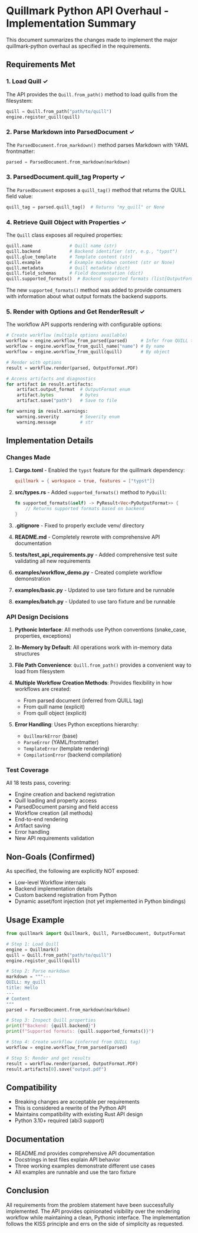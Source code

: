 # Quillmark Python API Overhaul - Implementation Summary

This document summarizes the changes made to implement the major quillmark-python overhaul as specified in the requirements.

## Requirements Met

### 1. Load Quill ✓
The API provides the `Quill.from_path()` method to load quills from the filesystem:

```python
quill = Quill.from_path("path/to/quill")
engine.register_quill(quill)
```

### 2. Parse Markdown into ParsedDocument ✓
The `ParsedDocument.from_markdown()` method parses Markdown with YAML frontmatter:

```python
parsed = ParsedDocument.from_markdown(markdown)
```

### 3. ParsedDocument.quill_tag Property ✓
The `ParsedDocument` exposes a `quill_tag()` method that returns the QUILL field value:

```python
quill_tag = parsed.quill_tag()  # Returns "my_quill" or None
```

### 4. Retrieve Quill Object with Properties ✓
The `Quill` class exposes all required properties:

```python
quill.name              # Quill name (str)
quill.backend           # Backend identifier (str, e.g., "typst")
quill.glue_template     # Template content (str)
quill.example           # Example markdown content (str or None)
quill.metadata          # Quill metadata (dict)
quill.field_schemas     # Field documentation (dict)
quill.supported_formats()  # Backend supported formats (list[OutputFormat])
```

The new `supported_formats()` method was added to provide consumers with information about what output formats the backend supports.

### 5. Render with Options and Get RenderResult ✓
The workflow API supports rendering with configurable options:

```python
# Create workflow (multiple options available)
workflow = engine.workflow_from_parsed(parsed)     # Infer from QUILL tag
workflow = engine.workflow_from_quill_name("name") # By name
workflow = engine.workflow_from_quill(quill)       # By object

# Render with options
result = workflow.render(parsed, OutputFormat.PDF)

# Access artifacts and diagnostics
for artifact in result.artifacts:
    artifact.output_format  # OutputFormat enum
    artifact.bytes          # bytes
    artifact.save("path")   # Save to file

for warning in result.warnings:
    warning.severity        # Severity enum
    warning.message         # str
```

## Implementation Details

### Changes Made

1. **Cargo.toml** - Enabled the `typst` feature for the quillmark dependency:
   ```toml
   quillmark = { workspace = true, features = ["typst"]}
   ```

2. **src/types.rs** - Added `supported_formats()` method to `PyQuill`:
   ```rust
   fn supported_formats(&self) -> PyResult<Vec<PyOutputFormat>> {
       // Returns supported formats based on backend
   }
   ```

3. **.gitignore** - Fixed to properly exclude venv/ directory

4. **README.md** - Completely rewrote with comprehensive API documentation

5. **tests/test_api_requirements.py** - Added comprehensive test suite validating all new requirements

6. **examples/workflow_demo.py** - Created complete workflow demonstration

7. **examples/basic.py** - Updated to use taro fixture and be runnable

8. **examples/batch.py** - Updated to use taro fixture and be runnable

### API Design Decisions

1. **Pythonic Interface**: All methods use Python conventions (snake_case, properties, exceptions)

2. **In-Memory by Default**: All operations work with in-memory data structures

3. **File Path Convenience**: `Quill.from_path()` provides a convenient way to load from filesystem

4. **Multiple Workflow Creation Methods**: Provides flexibility in how workflows are created:
   - From parsed document (inferred from QUILL tag)
   - From quill name (explicit)
   - From quill object (explicit)

5. **Error Handling**: Uses Python exceptions hierarchy:
   - `QuillmarkError` (base)
   - `ParseError` (YAML/frontmatter)
   - `TemplateError` (template rendering)
   - `CompilationError` (backend compilation)

### Test Coverage

All 18 tests pass, covering:
- Engine creation and backend registration
- Quill loading and property access
- ParsedDocument parsing and field access
- Workflow creation (all methods)
- End-to-end rendering
- Artifact saving
- Error handling
- New API requirements validation

## Non-Goals (Confirmed)

As specified, the following are explicitly NOT exposed:
- Low-level Workflow internals
- Backend implementation details
- Custom backend registration from Python
- Dynamic asset/font injection (not yet implemented in Python bindings)

## Usage Example

```python
from quillmark import Quillmark, Quill, ParsedDocument, OutputFormat

# Step 1: Load Quill
engine = Quillmark()
quill = Quill.from_path("path/to/quill")
engine.register_quill(quill)

# Step 2: Parse markdown
markdown = """---
QUILL: my_quill
title: Hello
---
# Content
"""
parsed = ParsedDocument.from_markdown(markdown)

# Step 3: Inspect Quill properties
print(f"Backend: {quill.backend}")
print(f"Supported formats: {quill.supported_formats()}")

# Step 4: Create workflow (inferred from QUILL tag)
workflow = engine.workflow_from_parsed(parsed)

# Step 5: Render and get results
result = workflow.render(parsed, OutputFormat.PDF)
result.artifacts[0].save("output.pdf")
```

## Compatibility

- Breaking changes are acceptable per requirements
- This is considered a rewrite of the Python API
- Maintains compatibility with existing Rust API design
- Python 3.10+ required (abi3 support)

## Documentation

- README.md provides comprehensive API documentation
- Docstrings in test files explain API behavior
- Three working examples demonstrate different use cases
- All examples are runnable and use the taro fixture

## Conclusion

All requirements from the problem statement have been successfully implemented. The API provides opinionated visibility over the rendering workflow while maintaining a clean, Pythonic interface. The implementation follows the KISS principle and errs on the side of simplicity as requested.

